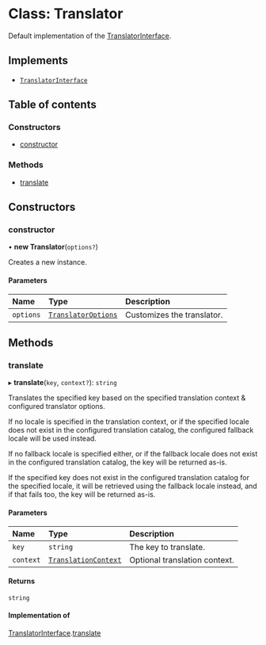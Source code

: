 # Class: Translator

Default implementation of the [TranslatorInterface](../interfaces/TranslatorInterface.md).

## Implements

- [`TranslatorInterface`](../interfaces/TranslatorInterface.md)

## Table of contents

### Constructors

- [constructor](Translator.md#constructor)

### Methods

- [translate](Translator.md#translate)

## Constructors

### constructor

• **new Translator**(`options?`)

Creates a new instance.

#### Parameters

| Name | Type | Description |
| :------ | :------ | :------ |
| `options` | [`TranslatorOptions`](../README.md#translatoroptions) | Customizes the translator. |

## Methods

### translate

▸ **translate**(`key`, `context?`): `string`

Translates the specified key based on the specified translation context & configured translator options.

If no locale is specified in the translation context, or if the specified locale does not exist in the configured
translation catalog, the configured fallback locale will be used instead.

If no fallback locale is specified either, or if the fallback locale does not exist in the configured translation
catalog, the key will be returned as-is.

If the specified key does not exist in the configured translation catalog for the specified locale, it will
be retrieved using the fallback locale instead, and if that fails too, the key will be returned as-is.

#### Parameters

| Name | Type | Description |
| :------ | :------ | :------ |
| `key` | `string` | The key to translate. |
| `context` | [`TranslationContext`](../README.md#translationcontext) | Optional translation context. |

#### Returns

`string`

#### Implementation of

[TranslatorInterface](../interfaces/TranslatorInterface.md).[translate](../interfaces/TranslatorInterface.md#translate)

